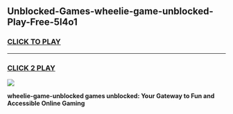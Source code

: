 
## Unblocked-Games-wheelie-game-unblocked-Play-Free-5l4o1
<h3>
<a href="https://premium76.site?title=wheelie-game-unblocked&ref=22A">CLICK TO PLAY</a></h3>
<hr>

<h3>
<a href="https://premium76.site?title=wheelie-game-unblocked&ref=22A">CLICK 2 PLAY</a>
  
</h3>

<a href="https://premium76.site?title=wheelie-game-unblocked&ref=22A"><img src="https://clearcache.store/games.png"></a>


**wheelie-game-unblocked games unblocked: Your Gateway to Fun and Accessible Online Gaming**
